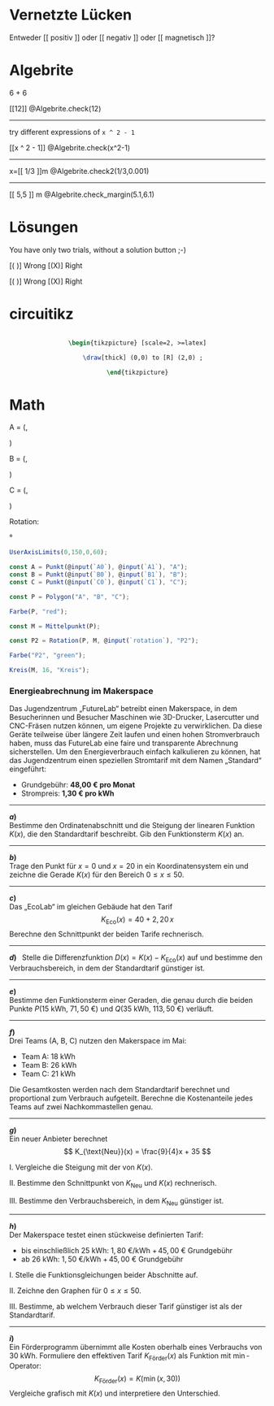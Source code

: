<!--
version:  0.0.1
language: de
narrator: Deutsch Female

@style
main > *:not(:last-child) {
  margin-bottom: 3rem;
}

input {
    text-align: center;
}

.flex-container {
    display: flex;
    flex-wrap: wrap;
    align-items: stretch;
    gap: 20px;
}

.flex-child {
    flex: 1;
    min-width: 350px;
    margin-right: 20px;
}

@media (max-width: 400px) {
    .flex-child {
        flex: 100%;
        margin-right: 0;
    }
}
@end

formula: \carry   \textcolor{red}{\scriptsize #1}
formula: \digit   \rlap{\carry{#1}}\phantom{#2}#2
formula: \permil  \text{‰}

import: https://raw.githubusercontent.com/LiaTemplates/Tikz-Jax/main/README.md

script: https://cdn.jsdelivr.net/gh/LiaTemplates/Tikz-Jax@main/dist/index.js


import: https://raw.githubusercontent.com/liaTemplates/algebrite/master/README.md


tags: Erklärung, Addition

comment: In diesem Abschnitt wird die Addition ausführlich erklärt.

author: Martin Lommatzsch



import: https://raw.githubusercontent.com/LiaTemplates/GGBScript/refs/heads/main/README.md
-->




# Vernetzte Lücken

Entweder [[  positiv  ]] oder [[  negativ  ]] oder [[  magnetisch  ]]?
<script>
@input.map(s => s.toLowerCase()).sort().join() === "magnetisch,negativ,positiv"
</script>



# Algebrite


6 + 6

[[12]]
@Algebrite.check(12)

---

try different expressions of `x ^ 2 - 1`

[[x ^ 2 - 1]]
@Algebrite.check(x^2-1)

---

x=[[ 1/3 ]]m
@Algebrite.check2(1/3,0.001)

---

[[ 5,5 ]] m
@Algebrite.check_margin(5.1,6.1)



# Lösungen
 
You have only two trials, without a solution button ;-)

<!--
  data-max-trials="2"
  data-solution-button="off"
  data-randomize
-->
[( )] Wrong
[(X)] Right


<!--
  data-max-trials="4"
  data-solution-button="2"
  data-randomize
-->
[( )] Wrong
[(X)] Right

# circuitikz
 


<center>

```latex  @tikz

\begin{tikzpicture} [scale=2, >=latex]

    \draw[thick] (0,0) to [R] (2,0) ; 

\end{tikzpicture}

```
</center>

# Math

A = (<script input="range" min="0" max="100" value="50" step="1" default="50" output="A0">
@input
</script>,
<script input="range" min="-100" max="100" value="50" step="1" default="50" output="A1">
@input
</script>
)

B = (<script input="range" min="0" max="100" value="96" step="1" default="96" output="B0">
@input
</script>,
<script input="range" min="-100" max="100" value="27" step="1" default="27" output="B1">
@input
</script>
)


C = (<script input="range" min="0" max="100" value="20" step="1" default="20" output="C0">
@input
</script>,
<script input="range" min="-100" max="100" value="20" step="1" default="20" output="C1">
@input
</script>
)

Rotation: 
<script input="range" min="0" max="360" value="0" step="1" default="0" output="rotation">
@input
</script>°


``` js @GGBScript
UserAxisLimits(0,150,0,60);

const A = Punkt(@input(`A0`), @input(`A1`), "A");
const B = Punkt(@input(`B0`), @input(`B1`), "B");
const C = Punkt(@input(`C0`), @input(`C1`), "C");

const P = Polygon("A", "B", "C");

Farbe(P, "red");

const M = Mittelpunkt(P);

const P2 = Rotation(P, M, @input(`rotation`), "P2");

Farbe("P2", "green");

Kreis(M, 16, "Kreis");
```




<!-- data-type="none"
data-sortable="false" 
data-orientation="vertical|horizontal"-->




### Energieabrechnung im Makerspace

Das Jugendzentrum „FutureLab“ betreibt einen Makerspace, in dem Besucherinnen und Besucher Maschinen wie 3D-Drucker, Lasercutter und CNC-Fräsen nutzen können, um eigene Projekte zu verwirklichen. Da diese Geräte teilweise über längere Zeit laufen und einen hohen Stromverbrauch haben, muss das FutureLab eine faire und transparente Abrechnung sicherstellen. Um den Energieverbrauch einfach kalkulieren zu können, hat das Jugendzentrum einen speziellen Stromtarif mit dem Namen „Standard“ eingeführt:

- Grundgebühr: **48,00 € pro Monat**
- Strompreis: **1,30 € pro kWh**


---

__$a)\;\;$__   
Bestimme den Ordinatenabschnitt und die Steigung der linearen Funktion $K(x)$,
die den Standardtarif beschreibt.
Gib den Funktionsterm $K(x)$ an.

---

__$b)\;\;$__  
Trage den Punkt für $x=0$ und $x=20$ in ein Koordinatensystem ein und zeichne die Gerade $K(x)$ für den Bereich $0 \leq x \leq 50$.

---

__$c)\;\;$__  
Das „EcoLab“ im gleichen Gebäude hat den Tarif
$$
K_{\text{Eco}}(x) = 40 + 2,20\,x
$$
Berechne den Schnittpunkt der beiden Tarife rechnerisch.

---

__$d)\;\;$__ 
Stelle die Differenzfunktion $D(x) = K(x) - K_{\text{Eco}}(x)$ auf und
bestimme den Verbrauchsbereich, in dem der Standardtarif günstiger ist.

---

__$e)\;\;$__  
Bestimme den Funktionsterm einer Geraden, die genau durch die beiden Punkte
$P(15 \ \text{kWh}, \ 71,50 \ \text{€})$ und
$Q(35 \ \text{kWh}, \ 113,50 \ \text{€})$ verläuft.

---

__$f)\;\;$__   
Drei Teams (A, B, C) nutzen den Makerspace im Mai:

- Team A: $18$ kWh
- Team B: $26$ kWh
- Team C: $21$ kWh

Die Gesamtkosten werden nach dem Standardtarif berechnet und proportional zum Verbrauch aufgeteilt.
Berechne die Kostenanteile jedes Teams auf zwei Nachkommastellen genau.

---

__$g)\;\;$__  
Ein neuer Anbieter berechnet
$$
K_{\text{Neu}}(x) = \frac{9}{4}x + 35
$$

I. Vergleiche die Steigung mit der von $K(x)$.  

II. Bestimme den Schnittpunkt von $K_{\text{Neu}}$ und $K(x)$ rechnerisch.  

III. Bestimme den Verbrauchsbereich, in dem $K_{\text{Neu}}$ günstiger ist.

---

__$h)\;\;$__  
Der Makerspace testet einen stückweise definierten Tarif:

- bis einschließlich $25$ kWh: $1,80$ €/kWh $+\,45,00$ € Grundgebühr
- ab $26$ kWh: $1,50$ €/kWh $+\,45,00$ € Grundgebühr

I. Stelle die Funktionsgleichungen beider Abschnitte auf.  

II. Zeichne den Graphen für $0 \le x \le 50$.  

III. Bestimme, ab welchem Verbrauch dieser Tarif günstiger ist als der Standardtarif.

---

__$i)\;\;$__  
Ein Förderprogramm übernimmt alle Kosten oberhalb eines Verbrauchs von $30$ kWh.
Formuliere den effektiven Tarif $K_{\text{Förder}}(x)$ als Funktion mit $\min$-Operator:
$$
K_{\text{Förder}}(x) = K(\min(x,30))
$$
Vergleiche grafisch mit $K(x)$ und interpretiere den Unterschied.

